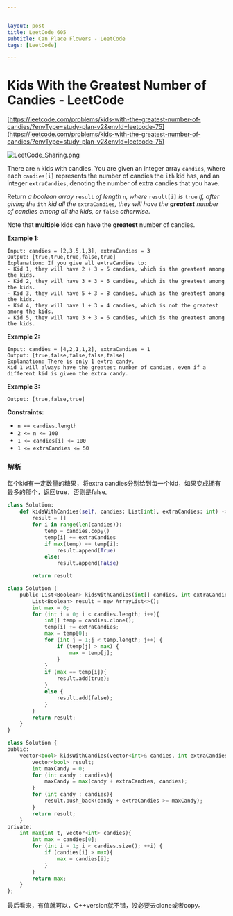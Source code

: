 ```yaml
---


layout: post
title: LeetCode 605
subtitle: Can Place Flowers - LeetCode
tags: [LeetCode]

---
```


<head>
    <script src="https://cdn.mathjax.org/mathjax/latest/MathJax.js?config=TeX-AMS-MML_HTMLorMML" type="text/javascript"></script>
    <script type="text/x-mathjax-config">
        MathJax.Hub.Config({
            tex2jax: {
            skipTags: ['script', 'noscript', 'style', 'textarea', 'pre'],
            inlineMath: [['$','$']]
            }
        });
    </script>
</head>


# Kids With the Greatest Number of Candies - LeetCode

[https://leetcode.com/problems/kids-with-the-greatest-number-of-candies/?envType=study-plan-v2&envId=leetcode-75](https://leetcode.com/problems/kids-with-the-greatest-number-of-candies/?envType=study-plan-v2&envId=leetcode-75)

![LeetCode_Sharing.png](Kids%20With%20the%20Greatest%20Number%20of%20Candies%20-%20LeetCod%20c1598ee873764d5aa348f0fa53ac95ad/LeetCode_Sharing.png)

There are `n` kids with candies. You are given an integer array `candies`, where each `candies[i]` represents the number of candies the `ith` kid has, and an integer `extraCandies`, denoting the number of extra candies that you have.

Return *a boolean array* `result` *of length* `n`*, where* `result[i]` *is* `true` *if, after giving the* `ith` *kid all the* `extraCandies`*, they will have the **greatest** number of candies among all the kids, or* `false` *otherwise*.

Note that **multiple** kids can have the **greatest** number of candies.

**Example 1:**

```
Input: candies = [2,3,5,1,3], extraCandies = 3
Output: [true,true,true,false,true]
Explanation: If you give all extraCandies to:
- Kid 1, they will have 2 + 3 = 5 candies, which is the greatest among the kids.
- Kid 2, they will have 3 + 3 = 6 candies, which is the greatest among the kids.
- Kid 3, they will have 5 + 3 = 8 candies, which is the greatest among the kids.
- Kid 4, they will have 1 + 3 = 4 candies, which is not the greatest among the kids.
- Kid 5, they will have 3 + 3 = 6 candies, which is the greatest among the kids.

```

**Example 2:**

```
Input: candies = [4,2,1,1,2], extraCandies = 1
Output: [true,false,false,false,false]
Explanation: There is only 1 extra candy.
Kid 1 will always have the greatest number of candies, even if a different kid is given the extra candy.

```

**Example 3:**

```
Output: [true,false,true]

```

**Constraints:**

- `n == candies.length`
- `2 <= n <= 100`
- `1 <= candies[i] <= 100`
- `1 <= extraCandies <= 50`

### 解析

每个kid有一定数量的糖果，将extra candies分别给到每一个kid，如果变成拥有最多的那个，返回true，否则是false。

```python
class Solution:
    def kidsWithCandies(self, candies: List[int], extraCandies: int) -> List[bool]:
        result = []
        for i in range(len(candies)):
            temp = candies.copy()
            temp[i] += extraCandies
            if max(temp) == temp[i]:
                result.append(True)
            else:
                result.append(False)

        return result
```

```python
class Solution {
    public List<Boolean> kidsWithCandies(int[] candies, int extraCandies) {
        List<Boolean> result = new ArrayList<>();
        int max = 0;
        for (int i = 0; i < candies.length; i++){
            int[] temp = candies.clone();
            temp[i] += extraCandies;
            max = temp[0];
            for (int j = 1;j < temp.length; j++) {
                if (temp[j] > max) {
                    max = temp[j];
                }
            }
            if (max == temp[i]){
                result.add(true);
            }
            else {
                result.add(false);
            }
        }
        return result;
    }
}
```

```python
class Solution {
public:
    vector<bool> kidsWithCandies(vector<int>& candies, int extraCandies) {
        vector<bool> result;
        int maxCandy = 0;
        for (int candy : candies){
            maxCandy = max(candy + extraCandies, candies);
        }
        for (int candy : candies){
            result.push_back(candy + extraCandies >= maxCandy);
        }
        return result;
    }
private:
    int max(int t, vector<int> candies){
        int max = candies[0];
        for (int i = 1; i < candies.size(); ++i) {
            if (candies[i] > max){
                max = candies[i];
            }
        }
        return max;
    }
};
```

最后看来，有值就可以，C++version就不错，没必要去clone或者copy。